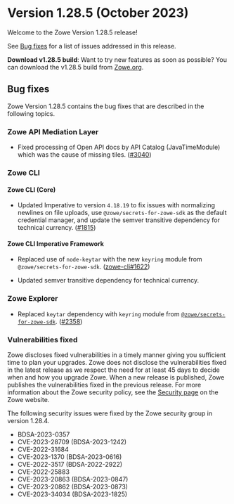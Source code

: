 # Version 1.28.5 (October 2023)

Welcome to the Zowe Version 1.28.5 release!

See [Bug fixes](#bug-fixes) for a list of issues addressed in this release.

**Download v1.28.5 build**: Want to try new features as soon as possible? You can download the v1.28.5 build from [Zowe.org](https://www.zowe.org/download.html).

## Bug fixes

Zowe Version 1.28.5 contains the bug fixes that are described in the following topics.

### Zowe API Mediation Layer

* Fixed processing of Open API docs by API Catalog (JavaTimeModule) which was the cause of missing tiles. ([#3040](https://github.com/zowe/api-layer/issues/3040))

### Zowe CLI

#### Zowe CLI (Core)

- Updated Imperative to version `4.18.19` to fix issues with normalizing newlines on file uploads, use `@zowe/secrets-for-zowe-sdk` as the default credential manager, and update the semver transitive dependency for technical currency. ([#1815](https://github.com/zowe/zowe-cli/issues/1815))

#### Zowe CLI Imperative Framework

- Replaced use of `node-keytar` with the new `keyring` module from `@zowe/secrets-for-zowe-sdk`. ([zowe-cli#1622](https://github.com/zowe/zowe-cli/issues/1622))

- Updated semver transitive dependency for technical currency.

### Zowe Explorer

- Replaced `keytar` dependency with `keyring` module from [`@zowe/secrets-for-zowe-sdk`](https://github.com/zowe/zowe-cli/tree/master/packages/secrets). ([#2358](https://github.com/zowe/vscode-extension-for-zowe/issues/2358))

### Vulnerabilities fixed

Zowe discloses fixed vulnerabilities in a timely manner giving you sufficient time to plan your upgrades. Zowe does not disclose the vulnerabilities fixed in the latest release as we respect the need for at least 45 days to decide when and how you upgrade Zowe. When a new release is published, Zowe publishes the vulnerabilities fixed in the previous release. For more information about the Zowe security policy, see the [Security page](https://www.zowe.org/security.html) on the Zowe website.

The following security issues were fixed by the Zowe security group in version 1.28.4.

- BDSA-2023-0357
- CVE-2023-28709 (BDSA-2023-1242)
- CVE-2022-31684
- CVE-2023-1370 (BDSA-2023-0616)
- CVE-2022-3517 (BDSA-2022-2922)
- CVE-2022-25883
- CVE-2023-20863 (BDSA-2023-0847)
- CVE-2023-20862 (BDSA-2023-0873)
- CVE-2023-34034 (BDSA-2023-1825)
